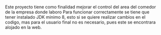Este proyecto tiene como finalidad mejorar el control del area del
comedor de la empresa donde laboro Para funcionar correctamente se tiene
que tener instalado JDK minimo 8, esto si se quiere realizar cambios en
el codigo, mas para el usuario final no es necesario, pues este se
encontrara alojado en la web.
